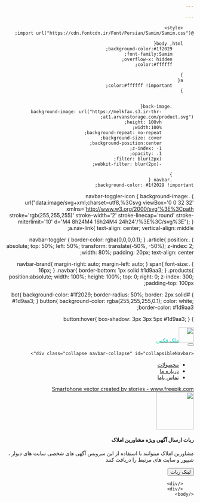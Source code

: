 ```yaml
---

---
```

<!DOCTYPE html>
<html lang="fa" dir='rtl'>
    <head>
     
   <meta charset="utf-8">
     <meta name="viewport" content="width=device-width, initial-scale=1">
  <title>محصولات ملک فکس </title>
  <meta name="description" content="ربات مشاور املاک.فایلینگ املاک.جستجوگر ملک.املاک.ربات مشاورین املاک" />
<meta name="keywords" content="محصولات,کلنگی,آپارتمان,ملک ,خانه,املاک,فایلینگ املاک,جست و جو گر ملک,ربات ملک,ملک فکس" />
<meta name="language" content="Persian" />
    <meta http-equiv='Content-Language' content='fa' />
    <meta http-equiv='Content-Type' content='text/html; charset=utf-8' />
       <link rel="icon" href="https://melkfax.s3.ir-thr-at1.arvanstorage.com/logo.png" sizes="16x16">
  <meta name="viewport" content="width=device-width, initial-scale=1">
  <link rel="stylesheet" href="https://maxcdn.bootstrapcdn.com/bootstrap/4.4.1/css/bootstrap.min.css">
  <script src="https://ajax.googleapis.com/ajax/libs/jquery/3.4.1/jquery.min.js"></script>
  <script src="https://cdnjs.cloudflare.com/ajax/libs/popper.js/1.16.0/umd/popper.min.js"></script>
  <script src="https://maxcdn.bootstrapcdn.com/bootstrap/4.4.1/js/bootstrap.min.js"></script>
    
        <style>
    @import url("https://cdn.fontcdn.ir/Font/Persian/Samim/Samim.css");

        body ,html{
            background-color:#1f2029;
            font-family:Samim;
            overflow-x: hidden;
            color:#ffffff;
            
        }
        a{
            color:#ffffff !important;
        }
           
            
            .back-image{
                background-image: url("https://melkfax.s3.ir-thr-at1.arvanstorage.com/product.svg");
                height: 100vh;
                width:100%;
                background-repeat: no-repeat;
                background-size: cover;
                background-position:center;
                z-index: -1;
                opacity: .1;
                filter: blur(2px);
                -webkit-filter: blur(2px);
 
            }
            .navbar {
    background-color: #1f2029 !important;
}
 .navbar-toggler-icon {
  background-image: url("data:image/svg+xml;charset=utf8,%3Csvg viewBox='0 0 32 32' xmlns='http://www.w3.org/2000/svg'%3E%3Cpath stroke='rgb(255,255,255)' stroke-width='2' stroke-linecap='round' stroke-miterlimit='10' d='M4 8h24M4 16h24M4 24h24'/%3E%3C/svg%3E");
}
a.nav-link{
  text-align: center;
  vertical-align: middle;
  
}
.navbar-toggler {
  border-color: rgba(0,0,0,0.1);
}
.article{
   position: absolute;
  top: 50%;
  left: 50%;
  transform: translate(-50%, -50%);
  z-index: 2;
  width: 80%;
  padding: 20px;
  text-align: center;
    
    
}
.navbar-brand{
    margin-right: auto;
    margin-left: auto;
}
span{
    font-size: 16px;
}
.navbar{
    border-bottom: 1px solid #1d9aa3;
}
.products{
    position:absolute;
    width: 100%;
    height: 100%;
    top: 0;
    right: 0;
    z-index: 300;
    padding-top: 100px;
    

}
#bot{
    background-color: #1f2029;
    border-radius: 50%;
    border: 2px solid #1d9aa3;
}
button{
background-color: rgba(255,255,255,0.1);
color: white;
border-color: #1d9aa3;

}
button:hover{
    box-shadow: 3px 3px 5px #1d9aa3;
}
        </style>
    </head>
        <body>
        <div class='container'>
    <!-- A grey horizontal navbar that becomes vertical on small screens -->
<nav class="navbar navbar-expand-md  fixed-top">
  <!-- Toggler/collapsibe Button -->
    <a class="navbar-brand" href="/"><div class='row'><div class='col-sm-12 text-center'><img src='https://image.flaticon.com/icons/svg/1295/1295232.svg' width='40' height='40'><span style='background: -webkit-linear-gradient(#08afe8, #24eaa4);-webkit-background-clip: text;-webkit-text-fill-color: transparent;'>ملک فکس</span></div></div></a>

  <button class="navbar-toggler" type="button" data-toggle="collapse" data-target="#collapsibleNavbar">
    <span class="navbar-toggler-icon"></span>
  </button>


  <!-- Links -->
    <div class="collapse navbar-collapse" id="collapsibleNavbar">

  <ul class="navbar-nav">
    <!--<li class="nav-item">
      <a class="nav-link" href="/blog">بلاگ</a>
    </li>-->
  <li class="nav-item">
      <a class="nav-link" href="/product">محصولات</a>
    </li>
    <li class="nav-item">
      <a class="nav-link" href="/about">درباره ما</a>
    </li>
    <li class="nav-item">
      <a class="nav-link" href="/contact">تماس باما</a>
    </li>
    
      
  </ul>
    </div>
</nav>
    <div class='back-image'></div>
        <div class='article'></div>
    <div class='text-center'><a href="https://www.freepik.com/free-photos-vectors/smartphone">Smartphone vector created by stories - www.freepik.com</a></div>
        <div class='products'>
        <div class='product'>
            <div class='row'>
            <div class='col-sm-12  text-center'>
                    <img id='bot' src='https://melkfax.s3.ir-thr-at1.arvanstorage.com/bot.svg' width='100px' height='100px'>
                </div>
                <div class='col-sm-12  text-center'>
                    <h4>ربات ارسال آگهی ویژه مشاورین املاک</h4>
                </div>
                    <div class='col-sm-12 text-center'>
                    <p>مشاورین املاک میتوانند با استفاده از این سرویس آگهی های شخصی سایت های دیوار ، شیپور و سایت های مرتبط را دریافت کنند</p>
                </div>
                    <div class='col-sm-12 text-center'>
                    <a href='https://t.me/melkfax_bot' target='_blank'><button class='button'>لینک ربات</button></a>
                </div>
            </div>
        </div>
            
        </div>
        </div>
    </body>
</html>

        